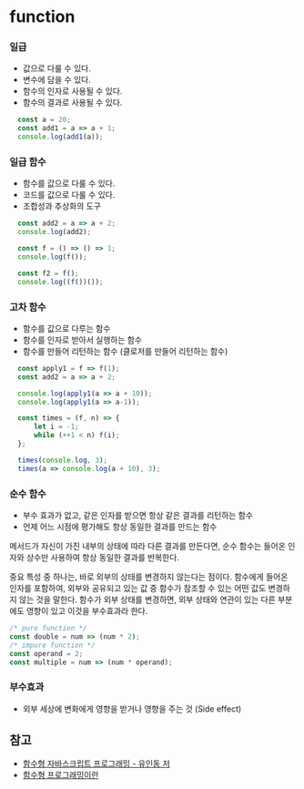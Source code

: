 # function 

### 일급
 - 값으로 다룰 수 있다.
 - 변수에 담을 수 있다.
 - 함수의 인자로 사용될 수 있다.
 - 함수의 결과로 사용될 수 있다.

```javascript
  const a = 20;
  const add1 = a => a + 1;
  console.log(add1(a));
```
    

### 일급 함수
 - 함수를 값으로 다룰 수 있다.
 - 코드를 값으로 다룰 수 있다.
 - 조합성과 추상화의 도구

```javascript
  const add2 = a => a + 2;
  console.log(add2);

  const f = () => () => 1;
  console.log(f());

  const f2 = f();
  console.log((f())());
```
    

### 고차 함수
 - 함수를 값으로 다루는 함수
 - 함수를 인자로 받아서 실행하는 함수
 - 함수를 만들어 리턴하는 함수 (클로저를 만들어 리턴하는 함수)

```javascript
  const apply1 = f => f(1);
  const add2 = a => a + 2;

  console.log(apply1(a => a + 10));
  console.log(apply1(a => a-1));

  const times = (f, n) => {
      let i = -1;
      while (++1 < n) f(i);
  };

  times(console.log, 3);
  times(a => console.log(a + 10), 3);
```
        

### 순수 함수
 - 부수 효과가 없고, 같은 인자를 받으면 항상 같은 결과를 리턴하는 함수
 - 언제 어느 시점에 평가해도 항상 동일한 결과를 만드는 함수

메서드가 자신이 가진 내부의 상태에 따라 다른 결과를 만든다면, 순수 함수는 들어온 인자와 상수만 사용하여 항상 동일한 결과를 반복한다.

중요 특성 중 하나는, 바로 외부의 상태를 변경하지 않는다는 점이다. 함수에게 들어온 인자를 포함하여, 외부와 공유되고 있는 값 중 함수가 참조할 수 있는 어떤 값도 변경하지 않는 것을 말한다. 함수가 외부 상태를 변경하면, 외부 상태와 연관이 있는 다른 부분에도 영향이 있고 이것을 부수효과라 한다.

```javascript
/* pure function */
const double = num => (num * 2);
/* impure function */
const operand = 2;
const multiple = num => (num * operand);
```


### 부수효과
 - 외부 세상에 변화에게 영향을 받거나 영향을 주는 것 (Side effect)

## 참고

- [함수형 자바스크립트 프로그래밍 - 유인동 저](https://book.naver.com/bookdb/book_detail.nhn?bid=12800140)
- [함수형 프로그래밍이란](https://medium.com/korbit-engineering/%ED%95%A8%EC%88%98%ED%98%95-%ED%94%84%EB%A1%9C%EA%B7%B8%EB%9E%98%EB%B0%8D%EC%9D%B4%EB%9E%80-e7f7b052411f)
    









